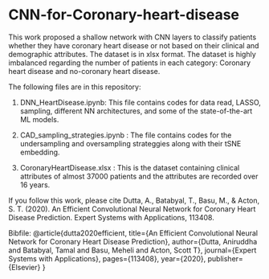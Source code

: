 # CNN-for-Coronary-heart-disease
This work proposed a shallow network with CNN layers to classify patients whether they have coronary heart disease or not based 
on their clinical and demographic attributes. The dataset is in xlsx format. The dataset is highly imbalanced regarding the number of 
patients in each category: Coronary heart disease and no-coronary heart disease.

The following files are in this repository:

1. DNN_HeartDisease.ipynb: This file contains codes for data read, LASSO, sampling, different NN architectures, and some of the state-of-the-art ML models.   

2. CAD_sampling_strategies.ipynb : The file contains codes for the undersampling and oversampling strateggies along with their tSNE embedding.

3. CoronaryHeartDisease.xlsx : This is the dataset containing clinical attributes of almost 37000 patients and the attributes are 
recorded over 16 years. 

If you follow this work, please cite 
Dutta, A., Batabyal, T., Basu, M., & Acton, S. T. (2020). An Efficient Convolutional Neural Network for Coronary Heart Disease Prediction. Expert Systems with Applications, 113408.

Bibfile:
@article{dutta2020efficient,
  title={An Efficient Convolutional Neural Network for Coronary Heart Disease Prediction},
  author={Dutta, Aniruddha and Batabyal, Tamal and Basu, Meheli and Acton, Scott T},
  journal={Expert Systems with Applications},
  pages={113408},
  year={2020},
  publisher={Elsevier}
}

